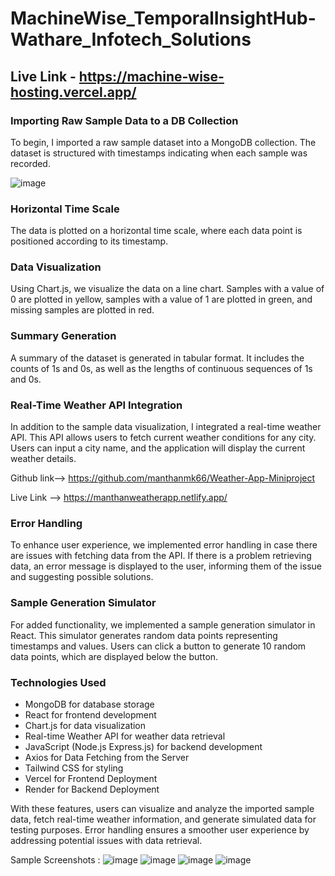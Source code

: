 # MachineWise_TemporalInsightHub-Wathare_Infotech_Solutions 
## Live Link - https://machine-wise-hosting.vercel.app/

### Importing Raw Sample Data to a DB Collection 

To begin, I imported a raw sample dataset into a MongoDB collection. The dataset is structured with timestamps indicating when each sample was recorded.

![image](https://github.com/manthanmk66/MachineWise_TemporalInsightHub-Wathare_Infotech_Solutions/assets/101661638/eaa02fdc-9f01-4310-8d60-ecce4c6b28fb)


### Horizontal Time Scale

The data is plotted on a horizontal time scale, where each data point is positioned according to its timestamp.

### Data Visualization

Using Chart.js, we visualize the data on a line chart. Samples with a value of 0 are plotted in yellow, samples with a value of 1 are plotted in green, and missing samples are plotted in red.

### Summary Generation

A summary of the dataset is generated in tabular format. It includes the counts of 1s and 0s, as well as the lengths of continuous sequences of 1s and 0s.

### Real-Time Weather API Integration

In addition to the sample data visualization, I integrated a real-time weather API. This API allows users to fetch current weather conditions for any city. Users can input a city name, and the application will display the current weather details.

Github link--> https://github.com/manthanmk66/Weather-App-Miniproject

Live Link  --> https://manthanweatherapp.netlify.app/


### Error Handling


To enhance user experience, we implemented error handling in case there are issues with fetching data from the API. If there is a problem retrieving data, an error message is displayed to the user, informing them of the issue and suggesting possible solutions.

### Sample Generation Simulator

For added functionality, we implemented a sample generation simulator in React. This simulator generates random data points representing timestamps and values. Users can click a button to generate 10 random data points, which are displayed below the button.

### Technologies Used

- MongoDB for database storage
- React for frontend development
- Chart.js for data visualization
- Real-time Weather API for weather data retrieval
- JavaScript (Node.js Express.js) for backend development
- Axios for Data Fetching from the Server
- Tailwind CSS for styling
- Vercel for Frontend Deployment
- Render for Backend Deployment

With these features, users can visualize and analyze the imported sample data, fetch real-time weather information, and generate simulated data for testing purposes. Error handling ensures a smoother user experience by addressing potential issues with data retrieval.

Sample Screenshots :
![image](https://github.com/manthanmk66/MachineWise_TemporalInsightHub-Wathare_Infotech_Solutions/assets/101661638/7fad520a-2535-4f1e-b024-7b90736012aa)
![image](https://github.com/manthanmk66/MachineWise_TemporalInsightHub-Wathare_Infotech_Solutions/assets/101661638/d99fee5e-110f-4338-8393-d97cb08f628f)
![image](https://github.com/manthanmk66/MachineWise_TemporalInsightHub-Wathare_Infotech_Solutions/assets/101661638/b80f8008-908c-4f91-b095-e85dff34aa3f)
![image](https://github.com/manthanmk66/MachineWise_TemporalInsightHub-Wathare_Infotech_Solutions/assets/101661638/594940eb-d6b4-4aac-b2aa-d206937a69c5)



